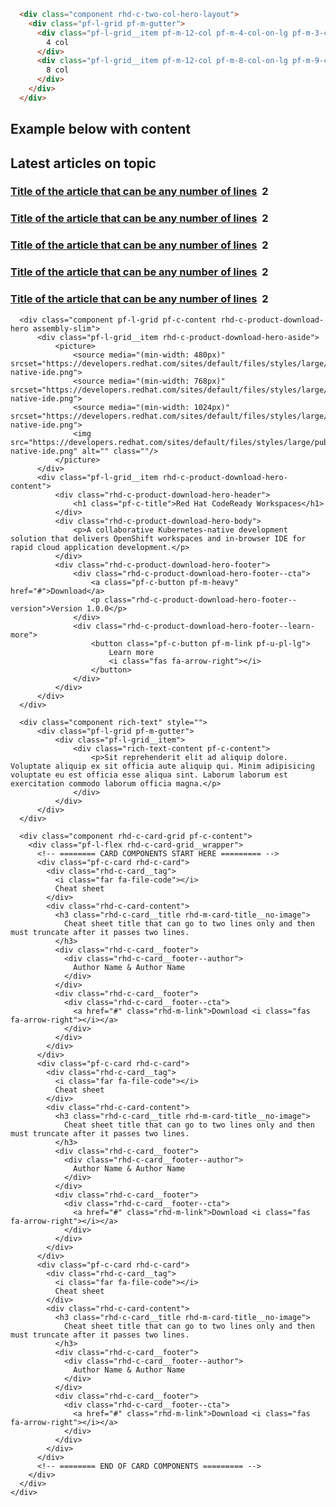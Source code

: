```html
  <div class="component rhd-c-two-col-hero-layout">
    <div class="pf-l-grid pf-m-gutter">
      <div class="pf-l-grid__item pf-m-12-col pf-m-4-col-on-lg pf-m-3-col-on-xl">
        4 col
      </div>
      <div class="pf-l-grid__item pf-m-12-col pf-m-8-col-on-lg pf-m-9-col-on-xl">
        8 col
      </div>
    </div>
  </div>
```

<h2>Example below with content</h2>
<div class="component rhd-c-two-col-hero-layout">
  <div class="pf-l-grid pf-m-gutter">
    <div class="pf-l-grid__item pf-m-12-col pf-m-4-col-on-lg pf-m-3-col-on-xl">
      <div class="component rhd-c-dynamic-content-list-compact">
        <div class="pf-l-grid">
            <div class="pf-l-grid__item pf-m-12-col">
                <h2 class="pf-c-title">Latest articles on topic</h2>
            </div>
            <div class="pf-l-grid__item pf-m-12-col">
                <div class="pf-c-card rhd-c-card__list">
                    <div class="rhd-c-card-content">
                        <h3 class="rhd-c-card__title">
                        <a href="#" class="rhd-m-link">Title of the article that can be any number of lines</a>&nbsp;
                        <span class="rhd-m-list__comment">
                            <i class="fas fa-comment"></i> 2
                        </span>
                        </h3>
                    </div>
                </div>
                <div class="pf-c-card rhd-c-card__list">
                    <div class="rhd-c-card-content">
                        <h3 class="rhd-c-card__title">
                        <a href="#" class="rhd-m-link">Title of the article that can be any number of lines</a>&nbsp;
                        <span class="rhd-m-list__comment">
                            <i class="fas fa-comment"></i> 2
                        </span>
                        </h3>
                    </div>
                </div>
                <div class="pf-c-card rhd-c-card__list">
                    <div class="rhd-c-card-content">
                        <h3 class="rhd-c-card__title">
                        <a href="#" class="rhd-m-link">Title of the article that can be any number of lines</a>&nbsp;
                        <span class="rhd-m-list__comment">
                            <i class="fas fa-comment"></i> 2
                        </span>
                        </h3>
                    </div>
                </div>
                <div class="pf-c-card rhd-c-card__list">
                    <div class="rhd-c-card-content">
                        <h3 class="rhd-c-card__title">
                        <a href="#" class="rhd-m-link">Title of the article that can be any number of lines</a>&nbsp;
                        <span class="rhd-m-list__comment">
                            <i class="fas fa-comment"></i> 2
                        </span>
                        </h3>
                    </div>
                </div>
                <div class="pf-c-card rhd-c-card__list">
                    <div class="rhd-c-card-content">
                        <h3 class="rhd-c-card__title">
                        <a href="#" class="rhd-m-link">Title of the article that can be any number of lines</a>&nbsp;
                        <span class="rhd-m-list__comment">
                            <i class="fas fa-comment"></i> 2
                        </span>
                        </h3>
                    </div>
                </div>
            </div>
        </div>
    </div>
    </div>
    <div class="pf-l-grid__item pf-m-12-col pf-m-8-col-on-lg pf-m-9-col-on-xl">


      <div class="component pf-l-grid pf-c-content rhd-c-product-download-hero assembly-slim">
          <div class="pf-l-grid__item rhd-c-product-download-hero-aside">
              <picture>
                  <source media="(min-width: 480px)" srcset="https://developers.redhat.com/sites/default/files/styles/large/public/kubernetes-native-ide.png">
                  <source media="(min-width: 768px)" srcset="https://developers.redhat.com/sites/default/files/styles/large/public/kubernetes-native-ide.png">
                  <source media="(min-width: 1024px)" srcset="https://developers.redhat.com/sites/default/files/styles/large/public/kubernetes-native-ide.png">
                  <img src="https://developers.redhat.com/sites/default/files/styles/large/public/kubernetes-native-ide.png" alt="" class=""/>
              </picture>
          </div>
          <div class="pf-l-grid__item rhd-c-product-download-hero-content">
              <div class="rhd-c-product-download-hero-header">
                  <h1 class="pf-c-title">Red Hat CodeReady Workspaces</h1>
              </div>
              <div class="rhd-c-product-download-hero-body">
                  <p>A collaborative Kubernetes-native development solution that delivers OpenShift workspaces and in-browser IDE for rapid cloud application development.</p>
              </div>
              <div class="rhd-c-product-download-hero-footer">
                  <div class="rhd-c-product-download-hero-footer--cta">
                      <a class="pf-c-button pf-m-heavy" href="#">Download</a>
                      <p class="rhd-c-product-download-hero-footer--version">Version 1.0.0</p>
                  </div>
                  <div class="rhd-c-product-download-hero-footer--learn-more">
                      <button class="pf-c-button pf-m-link pf-u-pl-lg">
                          Learn more
                          <i class="fas fa-arrow-right"></i>
                      </button>
                  </div>
              </div>
          </div>
      </div>

      <div class="component rich-text" style="">
          <div class="pf-l-grid pf-m-gutter">
              <div class="pf-l-grid__item">
                  <div class="rich-text-content pf-c-content">
                      <p>Sit reprehenderit elit ad aliquip dolore. Voluptate aliquip ex sit officia aute aliquip qui. Minim adipisicing voluptate eu est officia esse aliqua sint. Laborum laborum est exercitation commodo laborum officia magna.</p>
                  </div>
              </div>
          </div>
      </div>

      <div class="component rhd-c-card-grid pf-c-content">
        <div class="pf-l-flex rhd-c-card-grid__wrapper">
          <!-- ======== CARD COMPONENTS START HERE ========= -->
          <div class="pf-c-card rhd-c-card">
            <div class="rhd-c-card__tag">
              <i class="far fa-file-code"></i>
              Cheat sheet
            </div>
            <div class="rhd-c-card-content">
              <h3 class="rhd-c-card__title rhd-m-card-title__no-image">
                Cheat sheet title that can go to two lines only and then must truncate after it passes two lines.
              </h3>
              <div class="rhd-c-card__footer">
                <div class="rhd-c-card__footer--author">
                  Author Name & Author Name
                </div>
              </div>
              <div class="rhd-c-card__footer">
                <div class="rhd-c-card__footer--cta">
                  <a href="#" class="rhd-m-link">Download <i class="fas fa-arrow-right"></i></a>
                </div>
              </div>
            </div>
          </div>
          <div class="pf-c-card rhd-c-card">
            <div class="rhd-c-card__tag">
              <i class="far fa-file-code"></i>
              Cheat sheet
            </div>
            <div class="rhd-c-card-content">
              <h3 class="rhd-c-card__title rhd-m-card-title__no-image">
                Cheat sheet title that can go to two lines only and then must truncate after it passes two lines.
              </h3>
              <div class="rhd-c-card__footer">
                <div class="rhd-c-card__footer--author">
                  Author Name & Author Name
                </div>
              </div>
              <div class="rhd-c-card__footer">
                <div class="rhd-c-card__footer--cta">
                  <a href="#" class="rhd-m-link">Download <i class="fas fa-arrow-right"></i></a>
                </div>
              </div>
            </div>
          </div>
          <div class="pf-c-card rhd-c-card">
            <div class="rhd-c-card__tag">
              <i class="far fa-file-code"></i>
              Cheat sheet
            </div>
            <div class="rhd-c-card-content">
              <h3 class="rhd-c-card__title rhd-m-card-title__no-image">
                Cheat sheet title that can go to two lines only and then must truncate after it passes two lines.
              </h3>
              <div class="rhd-c-card__footer">
                <div class="rhd-c-card__footer--author">
                  Author Name & Author Name
                </div>
              </div>
              <div class="rhd-c-card__footer">
                <div class="rhd-c-card__footer--cta">
                  <a href="#" class="rhd-m-link">Download <i class="fas fa-arrow-right"></i></a>
                </div>
              </div>
            </div>
          </div>
          <!-- ======== END OF CARD COMPONENTS ========= -->
        </div>
      </div>
    </div>
  </div>
</div>
